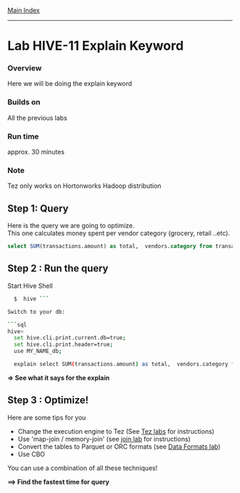 <link rel='stylesheet' href='../assets/css/main.css'/>

[Main Index](../../README.md)

-----

# Lab HIVE-11 Explain Keyword


### Overview
Here we will be doing the explain keyword

### Builds on
All the previous labs

### Run time
approx. 30 minutes

### Note
Tez only works on Hortonworks Hadoop distribution


## Step 1: Query
Here is the query we are going to optimize.  
This one calculates money spent per vendor category (grocery, retail ..etc).

```sql
select SUM(transactions.amount) as total,  vendors.category from transactions join vendors on (transactions.vendor_id = vendors.id) group by vendors.category order by total desc;
```


## Step 2 : Run the query

Start Hive Shell
```bash
  $  hive ```

Switch to your db:

```sql
hive>
  set hive.cli.print.current.db=true;
  set hive.cli.print.header=true;
  use MY_NAME_db;

  explain select SUM(transactions.amount) as total,  vendors.category from transactions join vendors on (transactions.vendor_id = vendors.id) group by vendors.category order by total desc;
```

**=> See what it says for the explain**


## Step 3 : Optimize!

Here are some tips for you
* Change the execution engine to Tez (See [Tez labs](tez/README.md) for instructions)
* Use 'map-join / memory-join' (see [join lab](4-join.md) for instructions)
* Convert the tables to Parquet or ORC formats (see [Data Formats lab](./9-data-formats.md))
* Use CBO

You can use a combination of all these techniques!

**==> Find the fastest time for query**
